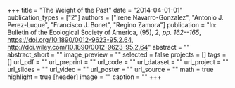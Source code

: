 +++
title = "The Weight of the Past"
date = "2014-04-01-01"
publication_types = ["2"]
authors = ["Irene Navarro-Gonzalez", "Antonio J. Perez-Luque", "Francisco J. Bonet", "Regino Zamora"]
publication = "In: Bulletin of the Ecological Society of America, (95), 2, _pp. 162--165_, https://doi.org/10.1890/0012-9623-95.2.64, http://doi.wiley.com/10.1890/0012-9623-95.2.64"
abstract = ""
abstract_short = ""
image_preview = ""
selected = false
projects = []
tags = []
url_pdf = ""
url_preprint = ""
url_code = ""
url_dataset = ""
url_project = ""
url_slides = ""
url_video = ""
url_poster = ""
url_source = ""
math = true
highlight = true
[header]
image = ""
caption = ""
+++
